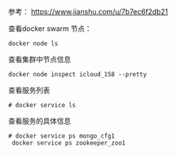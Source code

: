 参考： https://www.jianshu.com/u/7b7ec6f2db21


查看docker swarm 节点： 
````
docker node ls
````

查看集群中节点信息
````
docker node inspect icloud_158 --pretty
````

查看服务列表
````
# docker service ls
````
查看服务的具体信息
````
# docker service ps mongo_cfg1
 docker service ps zookeeper_zoo1  
````
